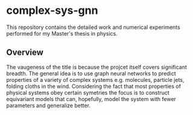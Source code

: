 # complex-sys-gnn
This repository contains the detailed work and numerical experiments performed for my Master's thesis in physics.
## Overview
The vaugeness of the title is because the projcet itself covers significant breadth. The general idea is to use graph neural networks to predict properties of a variety of complex systems e.g. molecules, particle jets, folding cloths in the wind. Considering the fact that most properties of physical systems obey certain symetries the focus is to construct equivariant models that can, hopefully, model the system with fewer parameters and generalize better.
